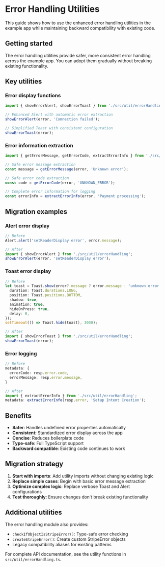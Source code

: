 # Error Handling Utilities

This guide shows how to use the enhanced error handling utilities in the example app while maintaining backward compatibility with existing code.

## Getting started

The error handling utilities provide safer, more consistent error handling across the example app. You can adopt them gradually without breaking existing functionality.

## Key utilities

### Error display functions

```typescript
import { showErrorAlert, showErrorToast } from './src/util/errorHandling';

// Enhanced Alert with automatic error extraction
showErrorAlert(error, 'Connection failed');

// Simplified Toast with consistent configuration
showErrorToast(error);
```

### Error information extraction

```typescript
import { getErrorMessage, getErrorCode, extractErrorInfo } from './src/util/errorHandling';

// Safe error message extraction
const message = getErrorMessage(error, 'Unknown error');

// Safe error code extraction
const code = getErrorCode(error, 'UNKNOWN_ERROR');

// Complete error information for logging
const errorInfo = extractErrorInfo(error, 'Payment processing');
```

## Migration examples

### Alert error display

```typescript
// Before
Alert.alert('setReaderDisplay error', error.message);

// After
import { showErrorAlert } from './src/util/errorHandling';
showErrorAlert(error, 'setReaderDisplay error');
```

### Toast error display

```typescript
// Before
let toast = Toast.show(error?.message ? error.message : 'unknown error', {
  duration: Toast.durations.LONG,
  position: Toast.positions.BOTTOM,
  shadow: true,
  animation: true,
  hideOnPress: true,
  delay: 0,
});
setTimeout(() => Toast.hide(toast), 3000);

// After
import { showErrorToast } from './src/util/errorHandling';
showErrorToast(error);
```

### Error logging

```typescript
// Before
metadata: {
  errorCode: resp.error.code,
  errorMessage: resp.error.message,
}

// After
import { extractErrorInfo } from './src/util/errorHandling';
metadata: extractErrorInfo(resp.error, 'Setup Intent Creation');
```

## Benefits

- **Safer**: Handles undefined error properties automatically
- **Consistent**: Standardized error display across the app
- **Concise**: Reduces boilerplate code
- **Type-safe**: Full TypeScript support
- **Backward compatible**: Existing code continues to work

## Migration strategy

1. **Start with imports**: Add utility imports without changing existing logic
2. **Replace simple cases**: Begin with basic error message extraction
3. **Optimize complex logic**: Replace verbose Toast and Alert configurations
4. **Test thoroughly**: Ensure changes don't break existing functionality

## Additional utilities

The error handling module also provides:

- `checkIfObjectIsStripeError()`: Type-safe error checking
- `createStripeError()`: Create custom StripeError objects
- Legacy compatibility aliases for existing patterns

For complete API documentation, see the utility functions in `src/util/errorHandling.ts`.